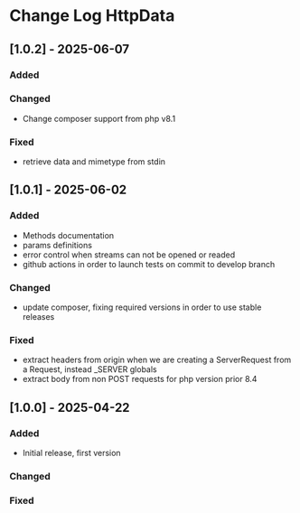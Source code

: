 # Change Log HttpData

## [1.0.2] - 2025-06-07

### Added

### Changed

- Change composer support from php v8.1

### Fixed

- retrieve data and mimetype from stdin

## [1.0.1] - 2025-06-02

### Added

- Methods documentation
- params definitions
- error control when streams can not be opened or readed
- github actions in order to launch tests on commit to develop branch

### Changed

- update composer, fixing required versions in order to use stable releases

### Fixed

- extract headers from origin when we are creating a ServerRequest from a Request, instead \_SERVER globals
- extract body from non POST requests for php version prior 8.4

## [1.0.0] - 2025-04-22

### Added

- Initial release, first version

### Changed

### Fixed
